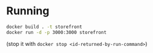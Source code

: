 # Running
```sh
docker build . -t storefront
docker run -d -p 3000:3000 storefront
```
(stop it with `docker stop <id-returned-by-run-command>`)

